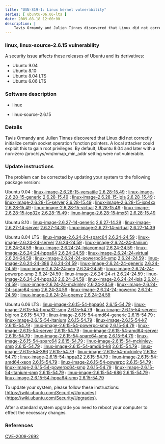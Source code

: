 ```yaml
---
title: "USN-819-1: Linux kernel vulnerability"
series: [ ubuntu-06.06-lts ]
date: 2009-08-18 12:00:00
description: |
    Tavis Ormandy and Julien Tinnes discovered that Linux did not correctly initialize certain socket operation function pointers.  A local attacker could exploit this to gain root privileges.  By default, Ubuntu 8.04 and later with a non-zero /proc/sys/vm/mmap_min_addr setting were not vulnerable. 
--- 
```

 
### linux, linux-source-2.6.15 vulnerability

A security issue affects these releases of Ubuntu and its derivatives:

* Ubuntu 9.04
* Ubuntu 8.10
* Ubuntu 8.04 LTS
* Ubuntu 6.06 LTS

### Software description

* linux 

* linux-source-2.6.15 

### Details

Tavis Ormandy and Julien Tinnes discovered that Linux did not correctly initialize certain socket operation function pointers. A local attacker could exploit this to gain root privileges. By default, Ubuntu 8.04 and later with a non-zero /proc/sys/vm/mmap_min_addr setting were not vulnerable. 

### Update instructions

The problem can be corrected by updating your system to the following package version:

Ubuntu 9.04
 : [linux-image-2.6.28-15-versatile](https://launchpad.net/ubuntu/+source/linux) <span> [2.6.28-15.49](https://launchpad.net/ubuntu/+source/linux/2.6.28-15.49) </span> 
 : [linux-image-2.6.28-15-generic](https://launchpad.net/ubuntu/+source/linux) <span> [2.6.28-15.49](https://launchpad.net/ubuntu/+source/linux/2.6.28-15.49) </span> 
 : [linux-image-2.6.28-15-lpia](https://launchpad.net/ubuntu/+source/linux) <span> [2.6.28-15.49](https://launchpad.net/ubuntu/+source/linux/2.6.28-15.49) </span> 
 : [linux-image-2.6.28-15-server](https://launchpad.net/ubuntu/+source/linux) <span> [2.6.28-15.49](https://launchpad.net/ubuntu/+source/linux/2.6.28-15.49) </span> 
 : [linux-image-2.6.28-15-ixp4xx](https://launchpad.net/ubuntu/+source/linux) <span> [2.6.28-15.49](https://launchpad.net/ubuntu/+source/linux/2.6.28-15.49) </span> 
 : [linux-image-2.6.28-15-virtual](https://launchpad.net/ubuntu/+source/linux) <span> [2.6.28-15.49](https://launchpad.net/ubuntu/+source/linux/2.6.28-15.49) </span> 
 : [linux-image-2.6.28-15-iop32x](https://launchpad.net/ubuntu/+source/linux) <span> [2.6.28-15.49](https://launchpad.net/ubuntu/+source/linux/2.6.28-15.49) </span> 
 : [linux-image-2.6.28-15-imx51](https://launchpad.net/ubuntu/+source/linux) <span> [2.6.28-15.49](https://launchpad.net/ubuntu/+source/linux/2.6.28-15.49) </span> 

Ubuntu 8.10
 : [linux-image-2.6.27-14-generic](https://launchpad.net/ubuntu/+source/linux) <span> [2.6.27-14.39](https://launchpad.net/ubuntu/+source/linux/2.6.27-14.39) </span> 
 : [linux-image-2.6.27-14-server](https://launchpad.net/ubuntu/+source/linux) <span> [2.6.27-14.39](https://launchpad.net/ubuntu/+source/linux/2.6.27-14.39) </span> 
 : [linux-image-2.6.27-14-virtual](https://launchpad.net/ubuntu/+source/linux) <span> [2.6.27-14.39](https://launchpad.net/ubuntu/+source/linux/2.6.27-14.39) </span> 

Ubuntu 8.04 LTS
 : [linux-image-2.6.24-24-sparc64](https://launchpad.net/ubuntu/+source/linux) <span> [2.6.24-24.59](https://launchpad.net/ubuntu/+source/linux/2.6.24-24.59) </span> 
 : [linux-image-2.6.24-24-server](https://launchpad.net/ubuntu/+source/linux) <span> [2.6.24-24.59](https://launchpad.net/ubuntu/+source/linux/2.6.24-24.59) </span> 
 : [linux-image-2.6.24-24-itanium](https://launchpad.net/ubuntu/+source/linux) <span> [2.6.24-24.59](https://launchpad.net/ubuntu/+source/linux/2.6.24-24.59) </span> 
 : [linux-image-2.6.24-24-lpiacompat](https://launchpad.net/ubuntu/+source/linux) <span> [2.6.24-24.59](https://launchpad.net/ubuntu/+source/linux/2.6.24-24.59) </span> 
 : [linux-image-2.6.24-24-hppa64](https://launchpad.net/ubuntu/+source/linux) <span> [2.6.24-24.59](https://launchpad.net/ubuntu/+source/linux/2.6.24-24.59) </span> 
 : [linux-image-2.6.24-24-virtual](https://launchpad.net/ubuntu/+source/linux) <span> [2.6.24-24.59](https://launchpad.net/ubuntu/+source/linux/2.6.24-24.59) </span> 
 : [linux-image-2.6.24-24-powerpc64-smp](https://launchpad.net/ubuntu/+source/linux) <span> [2.6.24-24.59](https://launchpad.net/ubuntu/+source/linux/2.6.24-24.59) </span> 
 : [linux-image-2.6.24-24-386](https://launchpad.net/ubuntu/+source/linux) <span> [2.6.24-24.59](https://launchpad.net/ubuntu/+source/linux/2.6.24-24.59) </span> 
 : [linux-image-2.6.24-24-generic](https://launchpad.net/ubuntu/+source/linux) <span> [2.6.24-24.59](https://launchpad.net/ubuntu/+source/linux/2.6.24-24.59) </span> 
 : [linux-image-2.6.24-24-xen](https://launchpad.net/ubuntu/+source/linux) <span> [2.6.24-24.59](https://launchpad.net/ubuntu/+source/linux/2.6.24-24.59) </span> 
 : [linux-image-2.6.24-24-powerpc-smp](https://launchpad.net/ubuntu/+source/linux) <span> [2.6.24-24.59](https://launchpad.net/ubuntu/+source/linux/2.6.24-24.59) </span> 
 : [linux-image-2.6.24-24-rt](https://launchpad.net/ubuntu/+source/linux) <span> [2.6.24-24.59](https://launchpad.net/ubuntu/+source/linux/2.6.24-24.59) </span> 
 : [linux-image-2.6.24-24-hppa32](https://launchpad.net/ubuntu/+source/linux) <span> [2.6.24-24.59](https://launchpad.net/ubuntu/+source/linux/2.6.24-24.59) </span> 
 : [linux-image-2.6.24-24-lpia](https://launchpad.net/ubuntu/+source/linux) <span> [2.6.24-24.59](https://launchpad.net/ubuntu/+source/linux/2.6.24-24.59) </span> 
 : [linux-image-2.6.24-24-mckinley](https://launchpad.net/ubuntu/+source/linux) <span> [2.6.24-24.59](https://launchpad.net/ubuntu/+source/linux/2.6.24-24.59) </span> 
 : [linux-image-2.6.24-24-sparc64-smp](https://launchpad.net/ubuntu/+source/linux) <span> [2.6.24-24.59](https://launchpad.net/ubuntu/+source/linux/2.6.24-24.59) </span> 
 : [linux-image-2.6.24-24-powerpc](https://launchpad.net/ubuntu/+source/linux) <span> [2.6.24-24.59](https://launchpad.net/ubuntu/+source/linux/2.6.24-24.59) </span> 
 : [linux-image-2.6.24-24-openvz](https://launchpad.net/ubuntu/+source/linux) <span> [2.6.24-24.59](https://launchpad.net/ubuntu/+source/linux/2.6.24-24.59) </span> 

Ubuntu 6.06 LTS
 : [linux-image-2.6.15-54-hppa64](https://launchpad.net/ubuntu/+source/linux-source-2.6.15) <span> [2.6.15-54.79](https://launchpad.net/ubuntu/+source/linux-source-2.6.15/2.6.15-54.79) </span> 
 : [linux-image-2.6.15-54-hppa32-smp](https://launchpad.net/ubuntu/+source/linux-source-2.6.15) <span> [2.6.15-54.79](https://launchpad.net/ubuntu/+source/linux-source-2.6.15/2.6.15-54.79) </span> 
 : [linux-image-2.6.15-54-server-bigiron](https://launchpad.net/ubuntu/+source/linux-source-2.6.15) <span> [2.6.15-54.79](https://launchpad.net/ubuntu/+source/linux-source-2.6.15/2.6.15-54.79) </span> 
 : [linux-image-2.6.15-54-amd64-generic](https://launchpad.net/ubuntu/+source/linux-source-2.6.15) <span> [2.6.15-54.79](https://launchpad.net/ubuntu/+source/linux-source-2.6.15/2.6.15-54.79) </span> 
 : [linux-image-2.6.15-54-itanium](https://launchpad.net/ubuntu/+source/linux-source-2.6.15) <span> [2.6.15-54.79](https://launchpad.net/ubuntu/+source/linux-source-2.6.15/2.6.15-54.79) </span> 
 : [linux-image-2.6.15-54-k7](https://launchpad.net/ubuntu/+source/linux-source-2.6.15) <span> [2.6.15-54.79](https://launchpad.net/ubuntu/+source/linux-source-2.6.15/2.6.15-54.79) </span> 
 : [linux-image-2.6.15-54-powerpc-smp](https://launchpad.net/ubuntu/+source/linux-source-2.6.15) <span> [2.6.15-54.79](https://launchpad.net/ubuntu/+source/linux-source-2.6.15/2.6.15-54.79) </span> 
 : [linux-image-2.6.15-54-server](https://launchpad.net/ubuntu/+source/linux-source-2.6.15) <span> [2.6.15-54.79](https://launchpad.net/ubuntu/+source/linux-source-2.6.15/2.6.15-54.79) </span> 
 : [linux-image-2.6.15-54-amd64-server](https://launchpad.net/ubuntu/+source/linux-source-2.6.15) <span> [2.6.15-54.79](https://launchpad.net/ubuntu/+source/linux-source-2.6.15/2.6.15-54.79) </span> 
 : [linux-image-2.6.15-54-sparc64-smp](https://launchpad.net/ubuntu/+source/linux-source-2.6.15) <span> [2.6.15-54.79](https://launchpad.net/ubuntu/+source/linux-source-2.6.15/2.6.15-54.79) </span> 
 : [linux-image-2.6.15-54-sparc64](https://launchpad.net/ubuntu/+source/linux-source-2.6.15) <span> [2.6.15-54.79](https://launchpad.net/ubuntu/+source/linux-source-2.6.15/2.6.15-54.79) </span> 
 : [linux-image-2.6.15-54-mckinley-smp](https://launchpad.net/ubuntu/+source/linux-source-2.6.15) <span> [2.6.15-54.79](https://launchpad.net/ubuntu/+source/linux-source-2.6.15/2.6.15-54.79) </span> 
 : [linux-image-2.6.15-54-amd64-k8](https://launchpad.net/ubuntu/+source/linux-source-2.6.15) <span> [2.6.15-54.79](https://launchpad.net/ubuntu/+source/linux-source-2.6.15/2.6.15-54.79) </span> 
 : [linux-image-2.6.15-54-386](https://launchpad.net/ubuntu/+source/linux-source-2.6.15) <span> [2.6.15-54.79](https://launchpad.net/ubuntu/+source/linux-source-2.6.15/2.6.15-54.79) </span> 
 : [linux-image-2.6.15-54-mckinley](https://launchpad.net/ubuntu/+source/linux-source-2.6.15) <span> [2.6.15-54.79](https://launchpad.net/ubuntu/+source/linux-source-2.6.15/2.6.15-54.79) </span> 
 : [linux-image-2.6.15-54-hppa32](https://launchpad.net/ubuntu/+source/linux-source-2.6.15) <span> [2.6.15-54.79](https://launchpad.net/ubuntu/+source/linux-source-2.6.15/2.6.15-54.79) </span> 
 : [linux-image-2.6.15-54-amd64-xeon](https://launchpad.net/ubuntu/+source/linux-source-2.6.15) <span> [2.6.15-54.79](https://launchpad.net/ubuntu/+source/linux-source-2.6.15/2.6.15-54.79) </span> 
 : [linux-image-2.6.15-54-powerpc](https://launchpad.net/ubuntu/+source/linux-source-2.6.15) <span> [2.6.15-54.79](https://launchpad.net/ubuntu/+source/linux-source-2.6.15/2.6.15-54.79) </span> 
 : [linux-image-2.6.15-54-powerpc64-smp](https://launchpad.net/ubuntu/+source/linux-source-2.6.15) <span> [2.6.15-54.79](https://launchpad.net/ubuntu/+source/linux-source-2.6.15/2.6.15-54.79) </span> 
 : [linux-image-2.6.15-54-itanium-smp](https://launchpad.net/ubuntu/+source/linux-source-2.6.15) <span> [2.6.15-54.79](https://launchpad.net/ubuntu/+source/linux-source-2.6.15/2.6.15-54.79) </span> 
 : [linux-image-2.6.15-54-686](https://launchpad.net/ubuntu/+source/linux-source-2.6.15) <span> [2.6.15-54.79](https://launchpad.net/ubuntu/+source/linux-source-2.6.15/2.6.15-54.79) </span> 
 : [linux-image-2.6.15-54-hppa64-smp](https://launchpad.net/ubuntu/+source/linux-source-2.6.15) <span> [2.6.15-54.79](https://launchpad.net/ubuntu/+source/linux-source-2.6.15/2.6.15-54.79) </span> 

To update your system, please follow these instructions: [https://wiki.ubuntu.com/Security/Upgrades](https://wiki.ubuntu.com/Security/Upgrades).

After a standard system upgrade you need to reboot your computer to effect the necessary changes. 

### References

 [CVE-2009-2692](http://people.ubuntu.com/~ubuntu-security/cve/CVE-2009-2692)
 
